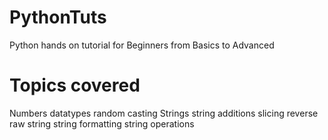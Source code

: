 # PythonTuts
Python hands on tutorial for Beginners from Basics to Advanced

# Topics covered
Numbers
    datatypes
    random
    casting
Strings
    string additions
    slicing
    reverse
    raw string
    string formatting
    string operations


